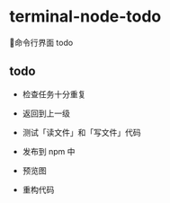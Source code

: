 # terminal-node-todo
🔧命令行界面 todo

## todo

- 检查任务十分重复

- 返回到上一级

- 测试「读文件」和「写文件」代码

- 发布到 npm 中

- 预览图

- 重构代码

